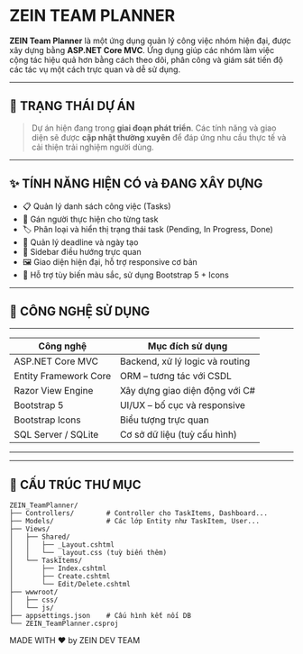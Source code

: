 # ZEIN TEAM PLANNER

**ZEIN Team Planner** là một ứng dụng quản lý công việc nhóm hiện đại, được xây dựng bằng **ASP.NET Core MVC**. Ứng dụng giúp các nhóm làm việc cộng tác hiệu quả hơn bằng cách theo dõi, phân công và giám sát tiến độ các tác vụ một cách trực quan và dễ sử dụng.

---

## 🚧 TRẠNG THÁI DỰ ÁN

> Dự án hiện đang trong **giai đoạn phát triển**. Các tính năng và giao diện sẽ được **cập nhật thường xuyên** để đáp ứng nhu cầu thực tế và cải thiện trải nghiệm người dùng.

---

## ✨ TÍNH NĂNG HIỆN CÓ và ĐANG XÂY DỰNG

-  📋 Quản lý danh sách công việc (Tasks)
- 👤 Gán người thực hiện cho từng task
- 🏷 Phân loại và hiển thị trạng thái task (Pending, In Progress, Done)
- 📅 Quản lý deadline và ngày tạo
- 🧭 Sidebar điều hướng trực quan
- 🖼 Giao diện hiện đại, hỗ trợ responsive cơ bản
- 🎨 Hỗ trợ tùy biến màu sắc, sử dụng Bootstrap 5 + Icons

---

## 🧰 CÔNG NGHỆ SỬ DỤNG
--------------------------------------------------------------------
| Công nghệ             | Mục đích sử dụng                         |
|-----------------------|------------------------------------------|
| ASP.NET Core MVC      | Backend, xử lý logic và routing          |
| Entity Framework Core | ORM – tương tác với CSDL                 |
| Razor View Engine     | Xây dựng giao diện động với C#           |
| Bootstrap 5           | UI/UX – bố cục và responsive             |
| Bootstrap Icons       | Biểu tượng trực quan                     |
| SQL Server / SQLite   | Cơ sở dữ liệu (tuỳ cấu hình)             |
--------------------------------------------------------------------
---

## 📁 CẤU TRÚC THƯ MỤC

```PLAINTEXT
ZEIN_TeamPlanner/
├── Controllers/        # Controller cho TaskItems, Dashboard...
├── Models/             # Các lớp Entity như TaskItem, User...
├── Views/
│   ├── Shared/
│   │   ├── _Layout.cshtml
│   │   └── _layout.css (tuỳ biến thêm)
│   └── TaskItems/
│       ├── Index.cshtml
│       ├── Create.cshtml
│       └── Edit/Delete.cshtml
├── wwwroot/
│   ├── css/
│   └── js/
├── appsettings.json    # Cấu hình kết nối DB
└── ZEIN_TeamPlanner.csproj
```

MADE WITH ❤️ by ZEIN DEV TEAM 


